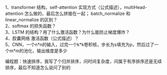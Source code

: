 1、transformer 结构，self-attention 实现方式（公式描述），multiHead-attention 怎么做的，最后怎么拼接在一起；
   batch_normalize 和 linear_normalize 的区别？  
2、softmax 的损失函数？  
3、LSTM 的结构？用了什么激活函数？为什么能防止梯度爆炸？  
4、胶囊网络 激活函数（公式描述）？  
5、CNN，一个n\*n的输入，过完一个k\*k卷积核，步长为s填充为p，然后过了一个m\*m的池化，输出维度是多少

编程题：快速排序，我写了个归并排序，问时间复杂度，问属于有序排序还是无续排序，最后不知道怎么说问了别的